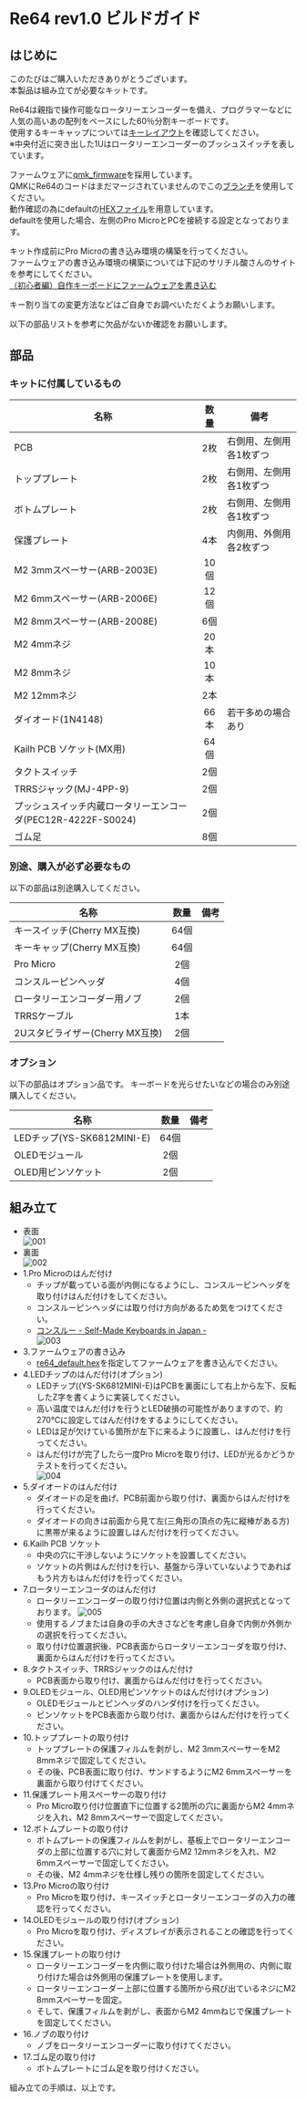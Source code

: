 # Re64 rev1.0 ビルドガイド
## はじめに
このたびはご購入いただきありがとうございます。<br>
本製品は組み立てが必要なキットです。<br>

Re64は親指で操作可能なロータリーエンコーダーを備え、プログラマーなどに人気の高いあの配列をベースにした60％分割キーボードです。<br>
使用するキーキャップについては[キーレイアウト](http://www.keyboard-layout-editor.com/##@@=Esc&=!%0A1&=%2F@%0A2&=%23%0A3&=$%0A4&=%25%0A5&=%5E%0A6&_x:3.75%3B&=%2F&%0A7&=*%0A8&=(%0A9&=)%0A0&=%2F_%0A-&=+%0A%2F=&=%7C%0A%5C&=~%0A%60%3B&@_w:1.5%3B&=Tab&=Q&=W&=E&=R&=T&_x:3.75%3B&=Y&=U&=I&=O&=P&=%7B%0A%5B&=%7D%0A%5D&_w:1.5%3B&=Backspace%3B&@_w:1.75%3B&=Ctrl&=A&=S&=D&=F&=G&_x:3.75%3B&=H&=J&=K&=L&=%2F:%0A%2F%3B&=%22%0A'&_w:2.25%3B&=Enter%3B&@_w:2.25%3B&=Shift&=Z&=X&=C&=V&=B&_x:3.75%3B&=N&=M&=%3C%0A,&=%3E%0A.&=%3F%0A%2F%2F&_w:1.75%3B&=Shift&=Fn%3B&@_w:1.5%3B&=Ctrl&=Fn&_w:1.5%3B&=GUI&_x:0.75&w:1.25%3B&=Space&_w:1.25%3B&=Space&_x:3&w:1.25%3B&=Space&_w:1.5%3B&=Space&_x:0.75&w:1.5%3B&=GUI&=ALT%3B&@_y:-0.75&x:7.25%3B&=SECOND&_x:1%3B&=SECOND)を確認してください。<br>
※中央付近に突き出した1Uはロータリーエンコーダーのブッシュスイッチを表しています。<br>

ファームウェアに[qmk_firmware](https://github.com/qmk/qmk_firmware)を採用しています。<br>
QMKにRe64のコードはまだマージされていませんのでこの[ブランチ](https://github.com/kushima8/qmk_firmware/tree/re)を使用してください。<br>
動作確認の為にdefaultの[HEXファイル](https://github.com/kushima8/Re/blob/master/Re64/HEX/re64_default.hex)を用意しています。<br>
defaultを使用した場合、左側のPro MicroとPCを接続する設定となっております。<br>

キット作成前にPro Microの書き込み環境の構築を行ってください。<br>
ファームウェアの書き込み環境の構築については下記のサリチル酸さんのサイトを参考にしてください。<br>
[（初心者編）自作キーボードにファームウェアを書き込む](https://salicylic-acid3.hatenablog.com/entry/qmk-toolbox)

キー割り当ての変更方法などはご自身でお調べいただくようお願いします。<br>

以下の部品リストを参考に欠品がないか確認をお願いします。<br>

## 部品

### キットに付属しているもの

|名称|数量|備考|
|----|:---:|----|
|PCB|2枚|右側用、左側用各1枚ずつ|
|トッププレート|2枚|右側用、左側用各1枚ずつ|
|ボトムプレート|2枚|右側用、左側用各1枚ずつ|
|保護プレート|4本|内側用、外側用各2枚ずつ|
|M2 3mmスペーサー(ARB-2003E)|10個|
|M2 6mmスペーサー(ARB-2006E)|12個|
|M2 8mmスペーサー(ARB-2008E)|6個|
|M2 4mmネジ|20本|
|M2 8mmネジ|10本|
|M2 12mmネジ|2本|
|ダイオード(1N4148)|66本|若干多めの場合あり|
|Kailh PCB ソケット(MX用)|64個|
|タクトスイッチ|2個|
|TRRSジャック(MJ-4PP-9)|2個|
|プッシュスイッチ内蔵ロータリーエンコーダ(PEC12R-4222F-S0024)|2個|
|ゴム足|8個|

### 別途、購入が必ず必要なもの
以下の部品は別途購入してください。

|名称|数量|備考|
|----|:---:|----|
|キースイッチ(Cherry MX互換)|64個|
|キーキャップ(Cherry MX互換)|64個|
|Pro Micro|2個|
|コンスルーピンヘッダ	|4個|
|ロータリーエンコーダー用ノブ|2個|
|TRRSケーブル|1本|
|2Uスタビライザー(Cherry MX互換)|2個|

### オプション
以下の部品はオプション品です。
キーボードを光らせたいなどの場合のみ別途購入してください。

|名称|数量|備考|
|----|:---:|----|
|LEDチップ(YS-SK6812MINI-E)|64個|
|OLEDモジュール|2個|
|OLED用ピンソケット|2個|

## 組み立て
* 表面<br>
  ![001](https://user-images.githubusercontent.com/58157342/89108007-22977b80-d470-11ea-89ef-49e2241054d4.JPG)
* 裏面<br>
  ![002](https://user-images.githubusercontent.com/58157342/89108008-23c8a880-d470-11ea-965c-7e03fe72475a.JPG)
* 1.Pro Microのはんだ付け
  * チップが載っている面が内側になるようにし、コンスルーピンヘッダを取り付けはんだ付けをしてください。
  * コンスルーピンヘッダには取り付け方向があるため気をつけてください。
  * [コンスルー - Self-Made Keyboards in Japan - ](https://scrapbox.io/self-made-kbds-ja/%E3%82%B3%E3%83%B3%E3%82%B9%E3%83%AB%E3%83%BC)<br>
  ![003](https://user-images.githubusercontent.com/58157342/89108152-21b31980-d471-11ea-9df6-11b106120852.JPG)
* 3.ファームウェアの書き込み
  * [re64_default.hex](https://github.com/kushima8/Re/blob/master/Re64/HEX/re64_default.hex)を指定してファームウェアを書き込んでください。
* 4.LEDチップのはんだ付け(オプション)
  * LEDチップ((YS-SK6812MINI-E)はPCBを裏面にして右上から左下、反転したZ字を書くように実装してください。
  * 高い温度ではんだ付けを行うとLED破損の可能性がありますので、約270℃に設定してはんだ付けをするようにしてください。
  * LEDは足が欠けている箇所が左下に来るように設置し、はんだ付けを行ってください。
  * はんだ付けが完了したら一度Pro Microを取り付け、LEDが光るかどうかテストを行ってください。<br>
  ![004](https://user-images.githubusercontent.com/58157342/89107187-23c5aa00-d46a-11ea-9957-75f56849463f.jpg)
* 5.ダイオードのはんだ付け
  * ダイオードの足を曲げ、PCB前面から取り付け、裏面からはんだ付けを行ってください。
  * ダイオードの向きは前面から見て左(三角形の頂点の先に縦棒がある方)に黒帯が来るように設置しはんだ付けを行ってください。
* 6.Kailh PCB ソケット
  * 中央の穴に干渉しないようにソケットを設置してください。
  * ソケットの片側はんだ付けを行い、基盤から浮いていないようであればもう片方もはんだ付けを行ってください。
* 7.ロータリーエンコーダのはんだ付け
  * ロータリーエンコーダーの取り付け位置は内側と外側の選択式となっております。
  ![005](https://user-images.githubusercontent.com/58157342/89124922-99d31b00-d515-11ea-992a-3565d5d9ceed.JPG)
  * 使用するノブまたは自身の手の大きさなどを考慮し自身で内側か外側かの選択を行ってください。
  * 取り付け位置選択後、PCB表面からロータリーエンコーダを取り付け、裏面からはんだ付けを行ってください。
* 8.タクトスイッチ、TRRSジャックのはんだ付け
  * PCB表面から取り付け、裏面からはんだ付けを行ってください。
* 9.OLEDモジュール、OLED用ピンソケットのはんだ付け(オプション)
  * OLEDモジュールとピンヘッダのハンダ付けを行ってください。
  * ピンソケットをPCB表面から取り付け、裏面からはんだ付けを行ってください。
* 10.トッププレートの取り付け
  * トッププレートの保護フィルムを剥がし、M2 3mmスペーサーをM2 8mmネジで固定してください。
  * その後、PCB表面に取り付け、サンドするようにM2 6mmスペーサーを裏面から取り付けてください。
* 11.保護プレート用スペーサーの取り付け
  * Pro Micro取り付け位置直下に位置する2箇所の穴に裏面からM2 4mmネジを入れ、M2 8mmスペーサーで固定してください。
* 12.ボトムプレートの取り付け
  * ボトムプレートの保護フィルムを剥がし、基板上でロータリーエンコーダの上部に位置する穴に対して裏面からM2 12mmネジを入れ、M2 6mmスペーサーで固定してください。
  * その後、M2 4mmネジを仕様し残りの箇所を固定してください。
* 13.Pro Microの取り付け
  * Pro Microを取り付け、キースイッチとロータリーエンコーダの入力の確認を行ってください。
* 14.OLEDモジュールの取り付け(オプション)
  * Pro Microを取り付け、ディスプレイが表示されることの確認を行ってください。
* 15.保護プレートの取り付け
  * ロータリーエンコーダーを内側に取り付けた場合は外側用の、内側に取り付けた場合は外側用の保護プレートを使用します。
  * ロータリーエンコーダー上部に位置する箇所から飛び出ているネジにM2 8mmスペーサーを固定。
  * そして、保護フィルムを剥がし、表面からM2 4mmねじで保護プレートを固定してください。
* 16.ノブの取り付け
  * ノブをロータリーエンコーダーに取り付けてください。
* 17.ゴム足の取り付け
  * ボトムプレートにゴム足を取り付けください。

組み立ての手順は、以上です。
